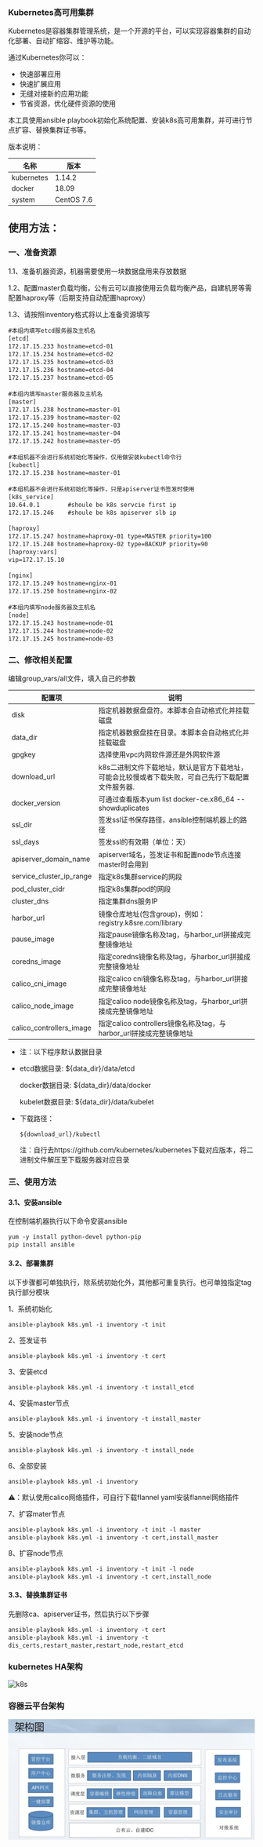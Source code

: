 ### Kubernetes高可用集群

Kubernetes是容器集群管理系统，是一个开源的平台，可以实现容器集群的自动化部署、自动扩缩容、维护等功能。

通过Kubernetes你可以：

- 快速部署应用
- 快速扩展应用
- 无缝对接新的应用功能
- 节省资源，优化硬件资源的使用



本工具使用ansible playbook初始化系统配置、安装k8s高可用集群，并可进行节点扩容、替换集群证书等。

版本说明：

| 名称       | 版本       |
| ---------- | ---------- |
| kubernetes | 1.14.2     |
| docker     | 18.09      |
| system     | CentOS 7.6 |



## 使用方法：

### 一、准备资源

1.1、准备机器资源，机器需要使用一块数据盘用来存放数据

1.2、配置master负载均衡，公有云可以直接使用云负载均衡产品，自建机房等需配置haproxy等（后期支持自动配置haproxy）

1.3、请按照inventory格式将以上准备资源填写

```
#本组内填写etcd服务器及主机名
[etcd]
172.17.15.233 hostname=etcd-01
172.17.15.234 hostname=etcd-02
172.17.15.235 hostname=etcd-03
172.17.15.236 hostname=etcd-04
172.17.15.237 hostname=etcd-05

#本组内填写master服务器及主机名
[master]
172.17.15.238 hostname=master-01
172.17.15.239 hostname=master-02
172.17.15.240 hostname=master-03
172.17.15.241 hostname=master-04
172.17.15.242 hostname=master-05

#本组机器不会进行系统初始化等操作，仅用做安装kubectl命令行
[kubectl]
172.17.15.238 hostname=master-01

#本组机器不会进行系统初始化等操作，只是apiserver证书签发时使用
[k8s_service]
10.64.0.1        #shoule be k8s servcie first ip
172.17.15.246    #shoule be k8s apiserver slb ip

[haproxy]
172.17.15.247 hostname=haproxy-01 type=MASTER priority=100
172.17.15.248 hostname=haproxy-02 type=BACKUP priority=90
[haproxy:vars]
vip=172.17.15.10

[nginx]
172.17.15.249 hostname=nginx-01
172.17.15.250 hostname=nginx-02

#本组内填写node服务器及主机名
[node]
172.17.15.243 hostname=node-01
172.17.15.244 hostname=node-02
172.17.15.245 hostname=node-03
```



###  二、修改相关配置

编辑group_vars/all文件，填入自己的参数

| 配置项                   | 说明                                                         |
| ------------------------ | ------------------------------------------------------------ |
| disk                     | 指定机器数据盘盘符。本脚本会自动格式化并挂载磁盘             |
| data_dir                 | 指定机器数据盘挂在目录。本脚本会自动格式化并挂载磁盘         |
| gpgkey                   | 选择使用vpc内网软件源还是外网软件源                          |
| download_url             | k8s二进制文件下载地址，默认是官方下载地址，可能会比较慢或者下载失败，可自己先行下载配置文件服务器. |
| docker_version           | 可通过查看版本yum list docker-ce.x86_64 --showduplicates     |
| ssl_dir                  | 签发ssl证书保存路径，ansible控制端机器上的路径               |
| ssl_days                 | 签发ssl的有效期（单位：天）                                  |
| apiserver_domain_name    | apiserver域名，签发证书和配置node节点连接master时会用到      |
| service_cluster_ip_range | 指定k8s集群service的网段                                     |
| pod_cluster_cidr         | 指定k8s集群pod的网段                                         |
| cluster_dns              | 指定集群dns服务IP                                            |
| harbor_url               | 镜像仓库地址(包含group)，例如：registry.k8sre.com/library    |
| pause_image              | 指定pause镜像名称及tag，与harbor_url拼接成完整镜像地址       |
| coredns_image            | 指定coredns镜像名称及tag，与harbor_url拼接成完整镜像地址     |
| calico_cni_image         | 指定calico cni镜像名称及tag，与harbor_url拼接成完整镜像地址  |
| calico_node_image        | 指定calico node镜像名称及tag，与harbor_url拼接成完整镜像地址 |
| calico_controllers_image | 指定calico controllers镜像名称及tag，与harbor_url拼接成完整镜像地址 |

- 注：以下程序默认数据目录

- etcd数据目录: ${data_dir}/data/etcd

  docker数据目录: ${data_dir}/data/docker

  kubelet数据目录: ${data_dir}/data/kubelet

- 下载路径：

  ```
  ${download_url}/kubectl
  ```

  注：自行去https://github.com/kubernetes/kubernetes下载对应版本，将二进制文件解压至下载服务器对应目录

### 三、使用方法

#### 3.1、安装ansible

在控制端机器执行以下命令安装ansible

```
yum -y install python-devel python-pip
pip install ansible
```

#### 3.2、部署集群

以下步骤都可单独执行，除系统初始化外，其他都可重复执行。也可单独指定tag执行部分模块

1、系统初始化

```
ansible-playbook k8s.yml -i inventory -t init
```

2、签发证书

```
ansible-playbook k8s.yml -i inventory -t cert
```

3、安装etcd

```
ansible-playbook k8s.yml -i inventory -t install_etcd
```

4、安装master节点

```
ansible-playbook k8s.yml -i inventory -t install_master
```

5、安装node节点

```
ansible-playbook k8s.yml -i inventory -t install_node
```

6、全部安装

```
ansible-playbook k8s.yml -i inventory
```

⚠️：默认使用calico网络插件，可自行下载flannel yaml安装flannel网络插件

7、扩容mater节点

```
ansible-playbook k8s.yml -i inventory -t init -l master
ansible-playbook k8s.yml -i inventory -t cert,install_master 
```

8、扩容node节点

```
ansible-playbook k8s.yml -i inventory -t init -l node
ansible-playbook k8s.yml -i inventory -t cert,install_node
```

#### 3.3、替换集群证书

先删除ca、apiserver证书，然后执行以下步骤

```
ansible-playbook k8s.yml -i inventory -t cert
ansible-playbook k8s.yml -i inventory -t dis_certs,restart_master,restart_node,restart_etcd
```



### kubernetes HA架构

![k8s](kubernetes.png)



### 容器云平台架构

![business](business.jpeg)